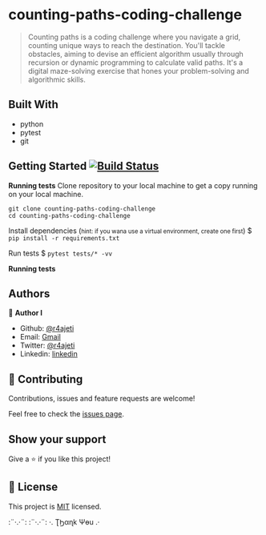 # counting-paths-coding-challenge

> Counting paths is a coding challenge where you navigate a grid, counting unique ways to reach the destination. You'll tackle obstacles, aiming to devise an efficient algorithm usually through recursion or dynamic programming to calculate valid paths. It's a digital maze-solving exercise that hones your problem-solving and algorithmic skills.

## Built With

- python
- pytest
- git

## Getting Started [![Build Status](https://github.com/R4Ajeti/counting-paths-coding-challenge/actions/workflows/counting-paths-unit-tests.yml/badge.svg)](https://github.com/R4Ajeti/counting-paths-coding-challenge/actions)

**Running tests**
Clone repository to your local machine to get a copy running on your local machine.

```
git clone counting-paths-coding-challenge
cd counting-paths-coding-challenge
```

Install dependencies (<small>hint: if you wana use a virtual environment, create one first</small>)
$ `pip install -r requirements.txt`

Run tests
$ `pytest tests/* -vv`

**Running tests**

## Authors

👤 **Author I**

- Github: [@r4ajeti](https://github.com/r4ajeti)
- Email: [Gmail](mailto:r4ajeti@gmail.com)
- Twitter: [@r4ajeti](https://twitter.com/r4ajeti)
- Linkedin: [linkedin](https://linkedin.com/in/r4ajeti)

## 🤝 Contributing

Contributions, issues and feature requests are welcome!

Feel free to check the [issues page](issues/).

## Show your support

Give a ⭐️ if you like this project!

## 📝 License

This project is [MIT](https://opensource.org/license/mit/) licensed.

:¨·.·¨: :¨·.·¨: ·. ƮϦαɳk Ψөu .·
